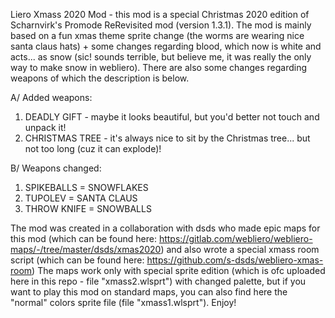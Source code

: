 Liero Xmass 2020 Mod - this mod is a special Christmas 2020 edition of Scharnvirk's Promode ReRevisited mod (version 1.3.1). The mod is mainly based on a fun xmas theme sprite change (the worms are wearing nice santa claus hats) + some changes regarding blood, which now is white and acts... as snow (sic! sounds terrible, but believe me, it was really the only way to make snow in webliero). There are also some changes regarding weapons of which the description is below.

A/ Added weapons:
1. DEADLY GIFT - maybe it looks beautiful, but you'd better not touch and unpack it!
2. CHRISTMAS TREE - it's always nice to sit by the Christmas tree... but not too long (cuz it can explode)!

B/ Weapons changed:
1. SPIKEBALLS = SNOWFLAKES
2. TUPOLEV = SANTA CLAUS
3. THROW KNIFE = SNOWBALLS

The mod was created in a collaboration with dsds who made epic maps for this mod (which can be found here: https://gitlab.com/webliero/webliero-maps/-/tree/master/dsds/xmas2020) and also wrote a special xmass room script (which can be found here: https://github.com/s-dsds/webliero-xmas-room) The maps work only with special sprite edition (which is ofc uploaded here in this repo - file "xmass2.wlsprt") with changed palette, but if you want to play this mod on standard maps, you can also find here the "normal" colors sprite file (file "xmass1.wlsprt"). Enjoy!
